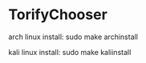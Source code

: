 # TorifyChooser

arch linux install: sudo make archinstall

kali linux install: sudo make kaliinstall
